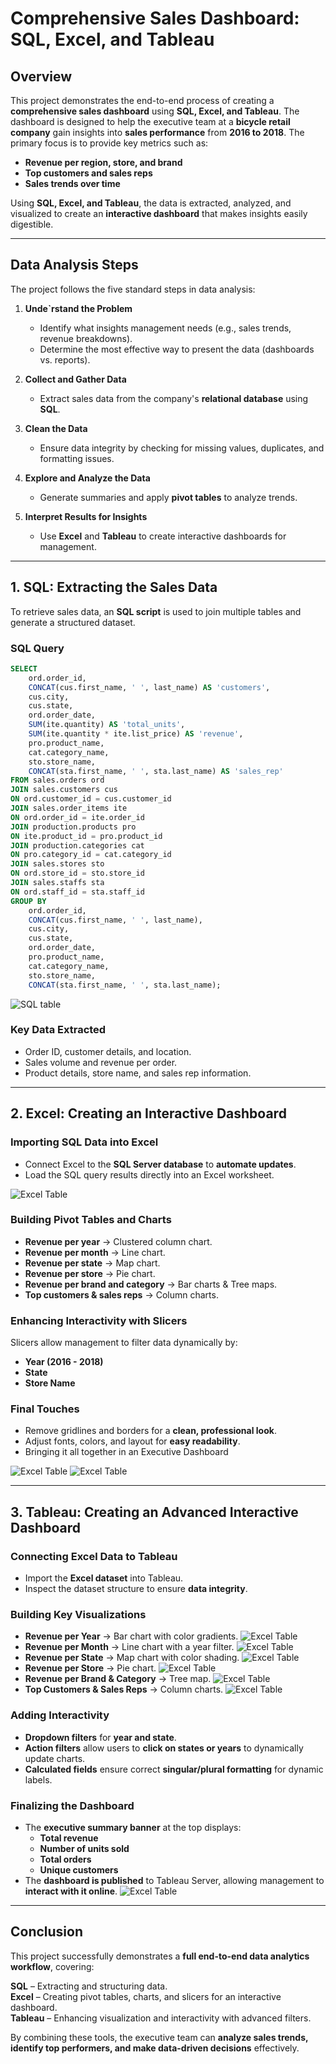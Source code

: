 # **Comprehensive Sales Dashboard: SQL, Excel, and Tableau**
## **Overview**
This project demonstrates the end-to-end process of creating a **comprehensive sales dashboard** using **SQL, Excel, and Tableau**. The dashboard is designed to help the executive team at a **bicycle retail company** gain insights into **sales performance** from **2016 to 2018**. The primary focus is to provide key metrics such as:

- **Revenue per region, store, and brand**
- **Top customers and sales reps**
- **Sales trends over time**

Using **SQL, Excel, and Tableau**, the data is extracted, analyzed, and visualized to create an **interactive dashboard** that makes insights easily digestible.

---

## **Data Analysis Steps**
The project follows the five standard steps in data analysis:

1. **Unde`rstand the Problem**  
   - Identify what insights management needs (e.g., sales trends, revenue breakdowns).
   - Determine the most effective way to present the data (dashboards vs. reports).
   
2. **Collect and Gather Data**  
   - Extract sales data from the company's **relational database** using **SQL**.
   
3. **Clean the Data**  
   - Ensure data integrity by checking for missing values, duplicates, and formatting issues.
   
4. **Explore and Analyze the Data**  
   - Generate summaries and apply **pivot tables** to analyze trends.
   
5. **Interpret Results for Insights**  
   - Use **Excel** and **Tableau** to create interactive dashboards for management.

---

## **1. SQL: Extracting the Sales Data**
To retrieve sales data, an **SQL script** is used to join multiple tables and generate a structured dataset.

### **SQL Query**
```sql
SELECT
    ord.order_id,
    CONCAT(cus.first_name, ' ', last_name) AS 'customers',
    cus.city,
    cus.state,
    ord.order_date,
    SUM(ite.quantity) AS 'total_units',
    SUM(ite.quantity * ite.list_price) AS 'revenue',
    pro.product_name,
    cat.category_name,
    sto.store_name,
    CONCAT(sta.first_name, ' ', sta.last_name) AS 'sales_rep'
FROM sales.orders ord
JOIN sales.customers cus
ON ord.customer_id = cus.customer_id
JOIN sales.order_items ite
ON ord.order_id = ite.order_id
JOIN production.products pro
ON ite.product_id = pro.product_id
JOIN production.categories cat
ON pro.category_id = cat.category_id
JOIN sales.stores sto
ON ord.store_id = sto.store_id
JOIN sales.staffs sta
ON ord.staff_id = sta.staff_id
GROUP BY
    ord.order_id,
    CONCAT(cus.first_name, ' ', last_name),
    cus.city,
    cus.state,
    ord.order_date,
    pro.product_name,
    cat.category_name,
    sto.store_name,
    CONCAT(sta.first_name, ' ', sta.last_name);
```
![SQL table](./images/SQLtable.JPG)

### **Key Data Extracted**
- Order ID, customer details, and location.
- Sales volume and revenue per order.
- Product details, store name, and sales rep information.

---

## **2. Excel: Creating an Interactive Dashboard**
### **Importing SQL Data into Excel**
- Connect Excel to the **SQL Server database** to **automate updates**.
- Load the SQL query results directly into an Excel worksheet.

![Excel Table](./images/ExcelTable1.PNG)


### **Building Pivot Tables and Charts**
- **Revenue per year** → Clustered column chart.
- **Revenue per month** → Line chart.
- **Revenue per state** → Map chart.
- **Revenue per store** → Pie chart.
- **Revenue per brand and category** → Bar charts & Tree maps.
- **Top customers & sales reps** → Column charts.

### **Enhancing Interactivity with Slicers**
Slicers allow management to filter data dynamically by:
- **Year (2016 - 2018)**
- **State**
- **Store Name**

### **Final Touches**
- Remove gridlines and borders for a **clean, professional look**.
- Adjust fonts, colors, and layout for **easy readability**.
- Bringing it all together in an Executive Dashboard

![Excel Table](./images/ExecDashExcel.PNG)
![Excel Table](./images/ExecDashExcel2.PNG)


---

## **3. Tableau: Creating an Advanced Interactive Dashboard**
### **Connecting Excel Data to Tableau**
- Import the **Excel dataset** into Tableau.
- Inspect the dataset structure to ensure **data integrity**.

### **Building Key Visualizations**
- **Revenue per Year** → Bar chart with color gradients.
![Excel Table](./images/TabBar1.png)
- **Revenue per Month** → Line chart with a year filter.
![Excel Table](./images/TabLine1.png)
- **Revenue per State** → Map chart with color shading.
![Excel Table](./images/TabMap1.png)
- **Revenue per Store** → Pie chart.
![Excel Table](./images/TabPie.png)
- **Revenue per Brand & Category** → Tree map.
![Excel Table](./images/TabTree1.png)
- **Top Customers & Sales Reps** → Column charts.
![Excel Table](./images/TabCol.png)

### **Adding Interactivity**
- **Dropdown filters** for **year and state**.
- **Action filters** allow users to **click on states or years** to dynamically update charts.
- **Calculated fields** ensure correct **singular/plural formatting** for dynamic labels.

### **Finalizing the Dashboard**
- The **executive summary banner** at the top displays:
  - **Total revenue**
  - **Number of units sold**
  - **Total orders**
  - **Unique customers**
- The **dashboard is published** to Tableau Server, allowing management to **interact with it online**.
![Excel Table](./images/Executive_Dashboard%201.JPG)
---

## **Conclusion**
This project successfully demonstrates a **full end-to-end data analytics workflow**, covering:

**SQL** – Extracting and structuring data.  
**Excel** – Creating pivot tables, charts, and slicers for an interactive dashboard.  
**Tableau** – Enhancing visualization and interactivity with advanced filters.  

By combining these tools, the executive team can **analyze sales trends, identify top performers, and make data-driven decisions** effectively.
